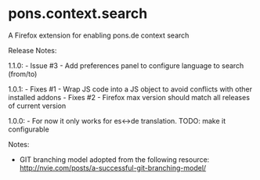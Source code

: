 pons.context.search
===================

A Firefox extension for enabling pons.de context search

Release Notes:

1.1.0:
	- Issue #3 - Add preferences panel to configure language to search (from/to)

1.0.1:
	- Fixes #1 - Wrap JS code into a JS object to avoid conflicts with other installed addons
	- Fixes #2 - Firefox max version should match all releases of current version

1.0.0:
	- For now it only works for es<->de translation. TODO: make it configurable

Notes:

- GIT branching model adopted from the following resource:
http://nvie.com/posts/a-successful-git-branching-model/
